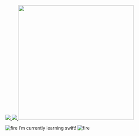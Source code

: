 <a href="https://github.com/anuraghazra/github-readme-stats">
  <img src="https://github-readme-stats.vercel.app/api?username=mrs1669&count_private=true&show_icons=true&theme=nightowl"/>
</a>
<a href="https://github.com/anuraghazra/github-readme-stats">
  <img src="https://github-readme-stats.vercel.app/api/top-langs/?username=mrs1669&theme=highcontrast&layout=compact&langs_count=20">
</a>

<!--
<a href="https://github.com/anuraghazra/github-readme-stats">
  <img src="https://github-readme-stats.vercel.app/api/wakatime?username=mrs1669">
</a>
-->

<img src="https://gist.githubusercontent.com/brudnak/aba00c9a1c92d226f68e8ad8ba1e0a40/raw/e1e4a92f6072d15014f19aa8903d24a1ac0c41a4/nyan-cat.gif" width="360px">

![fire](https://user-images.githubusercontent.com/40351476/201081649-ad7572d4-63c7-4e49-8e6e-3a242d64f307.gif) I’m currently learning swift! ![fire](https://user-images.githubusercontent.com/40351476/201081649-ad7572d4-63c7-4e49-8e6e-3a242d64f307.gif)
